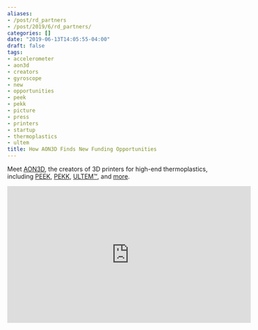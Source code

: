 ```yaml
---
aliases:
- /post/rd_partners
- /post/2019/6/rd_partners/
categories: []
date: "2019-06-13T14:05:55-04:00"
draft: false
tags:
- accelerometer
- aon3d
- creators
- gyroscope
- new
- opportunities
- peek
- pekk
- picture
- press
- printers
- startup
- thermoplastics
- ultem
title: How AON3D Finds New Funding Opportunities
---
```


Meet [AON3D](https://www.aon3d.com), the creators of 3D printers for high-end thermoplastics, including [PEEK](https://www.aon3d.com/3d-printing-peek/), [PEKK](https://www.aon3d.com/3d-printing-pekk/), [ULTEM™](https://www.aon3d.com/3d-printing-ultem-9085/), and [more](https://www.aon3d.com/3d-printing-peek-pekk-ultem-webinar/).

<iframe width="560" height="315" src="https://www.youtube.com/embed/71RJx-H51GY" frameborder="0" allow="accelerometer; autoplay; encrypted-media; gyroscope; picture-in-picture" allowfullscreen></iframe>
